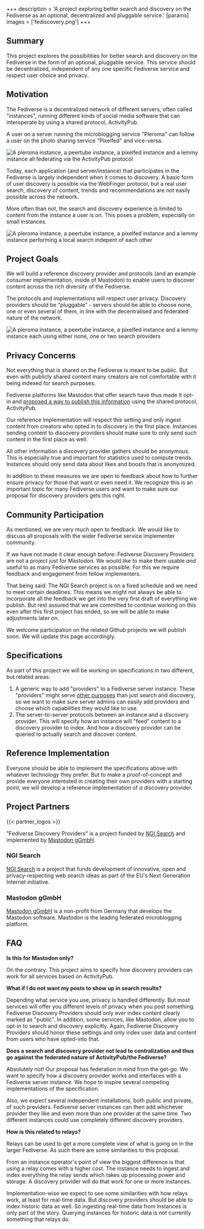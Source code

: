 +++
description = 'A project exploring better search and discovery on the Fediverse as an optional, decentralized and pluggable service.'
[params]
  images = ['fediscovery.png']
+++

## Summary 

This project explores the possibilities for better search and
discovery on the Fediverse in the form of an optional, pluggable
service. This service should be decentralized, independent of any
one specific Fediverse service and respect user choice and privacy.

## Motivation

The Fediverse is a decentralized network of different servers,
often called "instances", running different kinds of social media
software that can interoperate by using a shared protocol, ActivityPub.

A user on a server running the microblogging service "Pleroma" can
follow a user on the photo sharing service "Pixelfed" and vice-versa.

![A pleroma instance, a peertube instance, a pixelfed instance and a lemmy instance all federating via the ActivityPub protocol](images/instances_federating.svg)

Today, each application (and server/instance) that participates
in the Fediverse is largely independent when it comes to discovery.
A basic form of user discovery is possible via the WebFinger
protocol, but a real user search, discovery of content, trends and
recommendations are not easily possible across the network.

More often than not, the search and discovery experience is limited
to content from the instance a user is on. This poses a problem,
especially on small instances.

![A pleroma instance, a peertube instance, a pixelfed instance and a lemmy instance performing a local search indepent of each other](images/instances_searching.svg)

## Project Goals

We will build a reference discovery provider and protocols
(and an example consumer implementation, inside of Mastodon) to
enable users to discover content across the rich diversity of the
Fediverse.

The protocols and implementations will respect user privacy.
Discovery providers should be “pluggable” - servers should be able
to choose none, one or even several of them, in line with the
decentralised and federated nature of the network.

![A pleroma instance, a peertube instance, a pixelfed instance and a lemmy instance each using either none, one or two search providers](images/instances_using_search_providers.svg)

## Privacy Concerns

Not everything that is shared on the Fediverse is meant to be public.
But even with publicly shared content many creators are not
comfortable with it being indexed for search purposes.

Fediverse platforms like Mastodon that offer search have thus
made it opt-in and
[proposed a way to publish this information](https://codeberg.org/fediverse/fep/src/branch/main/fep/5feb/fep-5feb.md)
using the shared protocol, ActivityPub.

Our reference implementation will respect this setting and only
ingest content from creators who opted in to discovery in the
first place. Instances sending content to discovery providers
should make sure to only send such content in the first place
as well.

All other information a discovery provider gathers should be
anonymous. This is especially true and important for statistics
used to compute trends. Instances should only send data about
likes and boosts that is anonymized.

In addition to these measures we are open to feedback about how
to further ensure privacy for those that want or even need it.
We recognize this is an important topic for many Fediverse users
and want to make sure our proposal for discovery providers gets
this right.

## Community Participation

As mentioned, we are very much open to feedback. We would like
to discuss all proposals with the wider Fediverse service
implementer community.

If we have not made it clear enough before: Fediverse Discovery
Providers are not a project just for Mastodon. We would like to
make them usable *and* useful to as many Fediverse services as
possible. For this we require feedback and engagement from fellow
implementers.

That being said: The NGI Search project is on a fixed schedule and
we need to meet certain deadlines. This means we might not always
be able to incorporate all the feedback we get into the very first
draft of everything we publish. But rest assured that we are
committed to continue working on this even after this first
project has ended, so we will be able to make adjustments later on.

We welcome participation on the related Github projects we will
publish soon. We will update this page accordingly.

## Specifications

As part of this project we will be working on specifications in
two different, but related areas:

1. A generic way to add "providers" to a Fediverse server instance.
   These "providers" might serve
   [other purposes](https://renchap.com/blog/post/evolving_mastodon_trust_and_safety/)
   than just search and discovery, so we want to make sure server
   admins can easily add providers and choose which capabilities
   they would like to use.
2. The server-to-server protocols between an instance and a
   discovery provider. This will specify how an instance will
   "feed" content to a discovery provider to index. And how a
   discovery provider can be queried to actually search and
   discover content.

## Reference Implementation

Everyone should be able to implement the specifications above
with whatever technology they prefer. But to make a
proof-of-concept and provide everyone interested in creating
their own providers with a starting point, we will develop a
reference implementation of *a* discovery provider.

## Project Partners

{{< partner_logos >}}

"Fediverse Discovery Providers" is a project funded by
[NGI Search](https://www.ngisearch.eu/)
and implemented by
[Mastodon gGmbH](https://joinmastodon.org).

### NGI Search

[NGI Search](https://www.ngisearch.eu/)
is a project that funds development of innovative,
open and privacy-respecting web search ideas as part of the
EU's Next Generation Internet initiative.

### Mastodon gGmbH

[Mastodon gGmbH](https://joinmastodon.org)
is a non-profit from Germany that develops the
Mastodon software. Mastodon is the leading federated
microblogging platform.

## FAQ

**Is this for Mastodon only?**

On the contrary: This project aims to specify how discovery
providers can work for all services based on ActivityPub.

**What if I do not want my posts to show up in search results?**

Depending what service you use, privacy is handled differently.
But most services will offer you different levels of privacy when
you post something. Fediverse Discovery Providers should only
ever index content clearly marked as "public". In addition, some
services, like Mastodon, allow you to opt-in to search and
discovery explicitly. Again, Fediverse Discovery Providers should
honor these settings and only index user data and content from
users who have opted-into that.

**Does a search and discovery provider not lead to centralization
and thus go against the federated nature of ActivityPub/the
Fediverse?**

Absolutely not! Our proposal has federation in mind from the get-go.
We want to specify how a discovery provider works and interfaces
with a Fediverse server instance. We hope to inspire several
competing implementations of the specification.

Also, we expect several independent installations, both public
and private, of such providers. Fediverse server instances can
then add whichever provider they like and even more than one
provider at the same time. Two different instances could use
completely different discovery providers.

**How is this related to relays?**

Relays can be used to get a more complete view of what is going on in
the larger Fediverse. As such there are some similarities to this
proposal.

From an instance operator's point of view the biggest difference is that
using a relay comes with a higher cost. The instance needs to ingest and
index everything the relay sends which takes up processing power and
storage.  A discovery provider will do that work for one or more
instances.

Implementation-wise we expect to see some similarities with how relays
work, at least for real-time data. But discovery providers should be
able to index historic data as well. So ingesting real-time data from
instances is only part of the story. Querying instances for historic
data is not currently something that relays do.
